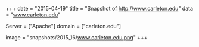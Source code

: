 
+++
date = "2015-04-19"
title = "Snapshot of http://www.carleton.edu"
data = "www.carleton.edu"

Server = ["Apache"]
domain = ["carleton.edu"]

  image = "snapshots/2015_16/www.carleton.edu.png"
+++
#
